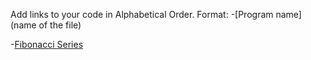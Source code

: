 Add links to your code in Alphabetical Order.
Format: -[Program name](name of the file)

-[Fibonacci Series](fibonacciSum.js)